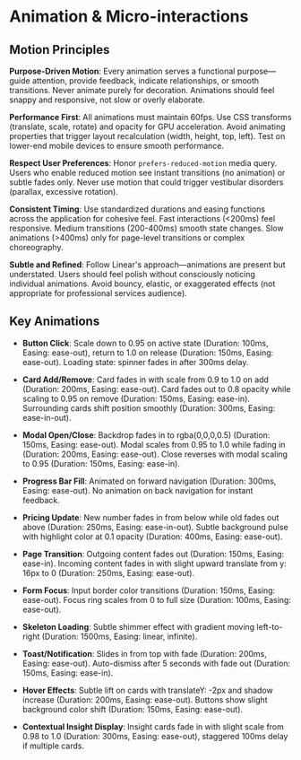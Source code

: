 # Animation & Micro-interactions

## Motion Principles

**Purpose-Driven Motion**: Every animation serves a functional purpose—guide attention, provide feedback, indicate relationships, or smooth transitions. Never animate purely for decoration. Animations should feel snappy and responsive, not slow or overly elaborate.

**Performance First**: All animations must maintain 60fps. Use CSS transforms (translate, scale, rotate) and opacity for GPU acceleration. Avoid animating properties that trigger layout recalculation (width, height, top, left). Test on lower-end mobile devices to ensure smooth performance.

**Respect User Preferences**: Honor `prefers-reduced-motion` media query. Users who enable reduced motion see instant transitions (no animation) or subtle fades only. Never use motion that could trigger vestibular disorders (parallax, excessive rotation).

**Consistent Timing**: Use standardized durations and easing functions across the application for cohesive feel. Fast interactions (<200ms) feel responsive. Medium transitions (200-400ms) smooth state changes. Slow animations (>400ms) only for page-level transitions or complex choreography.

**Subtle and Refined**: Follow Linear's approach—animations are present but understated. Users should feel polish without consciously noticing individual animations. Avoid bouncy, elastic, or exaggerated effects (not appropriate for professional services audience).

## Key Animations

- **Button Click**: Scale down to 0.95 on active state (Duration: 100ms, Easing: ease-out), return to 1.0 on release (Duration: 150ms, Easing: ease-out). Loading state: spinner fades in after 300ms delay.

- **Card Add/Remove**: Card fades in with scale from 0.9 to 1.0 on add (Duration: 200ms, Easing: ease-out). Card fades out to 0.8 opacity while scaling to 0.95 on remove (Duration: 150ms, Easing: ease-in). Surrounding cards shift position smoothly (Duration: 300ms, Easing: ease-in-out).

- **Modal Open/Close**: Backdrop fades in to rgba(0,0,0,0.5) (Duration: 150ms, Easing: ease-out). Modal scales from 0.95 to 1.0 while fading in (Duration: 200ms, Easing: ease-out). Close reverses with modal scaling to 0.95 (Duration: 150ms, Easing: ease-in).

- **Progress Bar Fill**: Animated on forward navigation (Duration: 300ms, Easing: ease-out). No animation on back navigation for instant feedback.

- **Pricing Update**: New number fades in from below while old fades out above (Duration: 250ms, Easing: ease-in-out). Subtle background pulse with highlight color at 0.1 opacity (Duration: 400ms, Easing: ease-out).

- **Page Transition**: Outgoing content fades out (Duration: 150ms, Easing: ease-in). Incoming content fades in with slight upward translate from y: 16px to 0 (Duration: 250ms, Easing: ease-out).

- **Form Focus**: Input border color transitions (Duration: 150ms, Easing: ease-out). Focus ring scales from 0 to full size (Duration: 100ms, Easing: ease-out).

- **Skeleton Loading**: Subtle shimmer effect with gradient moving left-to-right (Duration: 1500ms, Easing: linear, infinite).

- **Toast/Notification**: Slides in from top with fade (Duration: 200ms, Easing: ease-out). Auto-dismiss after 5 seconds with fade out (Duration: 150ms, Easing: ease-in).

- **Hover Effects**: Subtle lift on cards with translateY: -2px and shadow increase (Duration: 200ms, Easing: ease-out). Buttons show slight background color shift (Duration: 150ms, Easing: ease-out).

- **Contextual Insight Display**: Insight cards fade in with slight scale from 0.98 to 1.0 (Duration: 300ms, Easing: ease-out), staggered 100ms delay if multiple cards.
